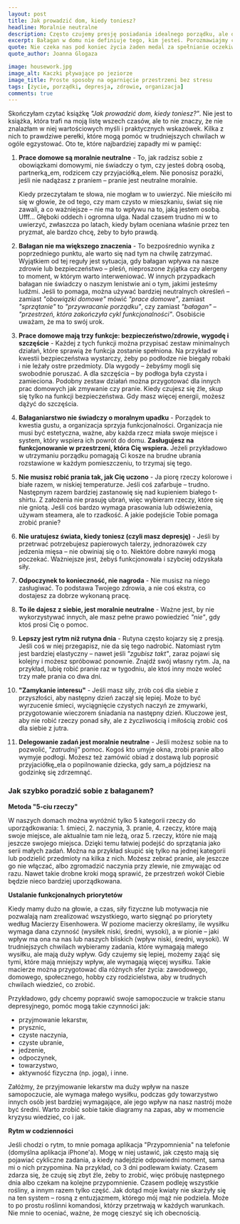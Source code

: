 ```yaml
---
layout: post
title: Jak prowadzić dom, kiedy toniesz?
headline: Moralnie neutralne
description: Często czujemy presję posiadania idealnego porządku, ale o dziwo bałagan to nie koniec świata! Dziś o prostych sposobach na ogarnięcie przestrzeni bez stresu.
excerpt: Bałagan w domu nie definiuje tego, kim jesteś. Porozmawiajmy chwilę o sprzątaniu małymi krokami, bez presji i z wyrozumiałością dla siebie.
quote: Nie czeka nas pod koniec życia żaden medal za spełnianie oczekiwań innych.
quote_author: Joanna Glogaza

image: housework.jpg
image_alt: Kaczki pływające po jeziorze
image_title: Proste sposoby na ogarnięcie przestrzeni bez stresu
tags: [życie, porządki, depresja, zdrowie, organizacja]
comments: true
---
```


Skończyłam czytać książkę _"Jak prowadzić dom, kiedy toniesz?"_. Nie jest to książka, która trafi na moją listę wszech czasów, ale to nie znaczy, że nie znalazłam w niej wartościowych myśli i praktycznych wskazówek. Kilka z nich to prawdziwe perełki, które mogą pomóc w trudniejszych chwilach w ogóle egzystować. Oto te, które najbardziej zapadły mi w pamięć:

1. **Prace domowe są moralnie neutralne** - To, jak radzisz sobie z obowiązkami domowymi, nie świadczy o tym, czy jesteś dobrą osobą, partnerką_em, rodzicem czy przyjaciółką_elem. Nie ponosisz porażki, jeśli nie nadążasz z praniem – pranie jest neutralne moralnie.

    Kiedy przeczytałam te słowa, nie mogłam w to uwierzyć. Nie mieściło mi się w głowie, że od tego, czy mam czysto w mieszkaniu, świat się nie zawali, a co ważniejsze – nie ma to wpływu na to, jaką jestem osobą. Ufff... Głęboki oddech i ogromna ulga. Nadal czasem trudno mi w to uwierzyć, zwłaszcza po latach, kiedy byłam oceniana właśnie przez ten pryzmat, ale bardzo chcę, żeby to było prawdą.

2. **Bałagan nie ma większego znaczenia** - To bezpośrednio wynika z poprzedniego punktu, ale warto się nad tym na chwilę zatrzymać. Wyjątkiem od tej reguły jest sytuacja, gdy bałagan wpływa na nasze zdrowie lub bezpieczeństwo – pleśń, nieproszone żyjątka czy alergeny to moment, w którym warto interweniować. W innych przypadkach bałagan nie świadczy o naszym lenistwie ani o tym, jakimi jesteśmy ludźmi. Jeśli to pomaga, można używać bardziej neutralnych określeń – zamiast _"obowiązki domowe"_ mówić _"prace domowe"_, zamiast _"sprzątanie"_ to _"przywracanie porządku"_, czy zamiast _"bałagan"_ – _"przestrzeń, która zakończyła cykl funkcjonalności"_. Osobiście uważam, że ma to swój urok.

3. **Prace domowe mają trzy funkcje: bezpieczeństwo/zdrowie, wygodę i szczęście** - Każdej z tych funkcji można przypisać zestaw minimalnych działań, które sprawią że funkcja zostanie spełniona. Na przykład w kwestii bezpieczeństwa wystarczy, żeby po podłodze nie biegały robaki i nie leżały ostre przedmioty. Dla wygody – żebyśmy mogli się swobodnie poruszać. A dla szczęścia – by podłoga była czysta i zamieciona. Podobny zestaw działań można przygotować dla innych prac domowych jak zmywanie czy pranie. Kiedy czujesz się źle, skup się tylko na funkcji bezpieczeństwa. Gdy masz więcej energii, możesz dążyć do szczęścia.

4. **Bałaganiarstwo nie świadczy o moralnym upadku** - Porządek to kwestia gustu, a organizacja sprzyja funkcjonalności. Organizacja nie musi być estetyczna, ważne, aby każda rzecz miała swoje miejsce i system, który wspiera ich powrót do domu. **Zasługujesz na funkcjonowanie w przestrzeni, która Cię wspiera.** Jeżeli przykładowo w utrzymaniu porządku pomagają Ci kosze na brudne ubrania rozstawione w każdym pomieszczeniu, to trzymaj się tego.

5. **Nie musisz robić prania tak, jak Cię uczono** - Ja piorę rzeczy kolorowe i białe razem, w niskiej temperaturze. Jeśli coś zafarbuje – trudno. Następnym razem bardziej zastanowię się nad kupieniem białego t-shirtu. Z założenia nie prasuję ubrań, więc wybieram rzeczy, które się nie gniotą. Jeśli coś bardzo wymaga prasowania lub odświeżenia, używam steamera, ale to rzadkość. A jakie podejście Tobie pomaga zrobić pranie?

6. **Nie uratujesz świata, kiedy toniesz (czyli masz depresję)** - Jeśli by przetrwać potrzebujesz papierowych talerzy, jednorazówek czy jedzenia mięsa – nie obwiniaj się o to. Niektóre dobre nawyki mogą poczekać. Ważniejsze jest, żebyś funkcjonowała i szybciej odzyskała siły.

7. **Odpoczynek to konieczność, nie nagroda** - Nie musisz na niego zasługiwać. To podstawa Twojego zdrowia, a nie coś ekstra, co dostajesz za dobrze wykonaną pracę.

8. **To ile dajesz z siebie, jest moralnie neutralne** - Ważne jest, by nie wykorzystywać innych, ale masz pełne prawo powiedzieć _"nie"_, gdy ktoś prosi Cię o pomoc.

9. **Lepszy jest rytm niż rutyna dnia** - Rutyna często kojarzy się z presją. Jeśli coś w niej przegapisz, nie da się tego nadrobić. Natomiast rytm jest bardziej elastyczny – nawet jeśli _"zgubisz takt"_, zaraz pojawi się kolejny i możesz spróbować ponownie. Znajdź swój własny rytm. Ja, na przykład, lubię robić pranie raz w tygodniu, ale ktoś inny może woleć trzy małe prania co dwa dni.

10. **"Zamykanie interesu"** - Jeśli masz siły, zrób coś dla siebie z przyszłości, aby następny dzień zaczął się lepiej. Może to być wyrzucenie śmieci, wyciągnięcie czystych naczyń ze zmywarki, przygotowanie wieczorem śniadania na następny dzień. Kluczowe jest, aby nie robić rzeczy ponad siły, ale z życzliwością i miłością zrobić coś dla siebie z jutra.

11. **Delegowanie zadań jest moralnie neutralne** - Jeśli możesz sobie na to pozwolić, _"zatrudnij"_ pomoc. Kogoś kto umyje okna, zrobi pranie albo wymyje podłogi. Możesz też zamówić obiad z dostawą lub poprosić przyjaciółkę_ela o popilnowanie dziecka, gdy sam_a pójdziesz na godzinkę się zdrzemnąć.

<div class='post-header'>
  <h3>Jak szybko poradzić sobie z bałaganem?</h3>
</div>

**Metoda "5-ciu rzeczy"**

W naszych domach można wyróżnić tylko 5 kategorii rzeczy do uporządkowania: 1. śmieci, 2. naczynia, 3. pranie, 4. rzeczy, które mają swoje miejsce, ale aktualnie tam nie leżą, oraz 5. rzeczy, które nie mają jeszcze swojego miejsca. Dzięki temu łatwiej podejść do sprzątania jako serii małych zadań. Można na przykład skupić się tylko na jednej kategorii lub podzielić przedmioty na kilka z nich. Możesz zebrać pranie, ale jeszcze go nie włączać, albo zgromadzić naczynia przy zlewie, nie zmywając od razu. Nawet takie drobne kroki mogą sprawić, że przestrzeń wokół Ciebie będzie nieco bardziej uporządkowana.

**Ustalanie funkcjonalnych priorytetów**

Kiedy mamy dużo na głowie, a czas, siły fizyczne lub motywacja nie pozwalają nam zrealizować wszystkiego, warto sięgnąć po priorytety według Macierzy Eisenhowera. W poziome macierzy określamy, ile wysiłku wymaga dana czynność (wysiłek niski, średni, wysoki), a w pionie – jaki wpływ ma ona na nas lub naszych bliskich (wpływ niski, średni, wysoki). W trudniejszych chwilach wybieramy zadania, które wymagają małego wysiłku, ale mają duży wpływ. Gdy czujemy się lepiej, możemy zająć się tymi, które mają mniejszy wpływ, ale wymagają więcej wysiłku. Takie macierze można przygotować dla różnych sfer życia: zawodowego, domowego, społecznego, hobby czy rodzicielstwa, aby w trudnych chwilach wiedzieć, co zrobić.

Przykładowo, gdy chcemy poprawić swoje samopoczucie w trakcie stanu depresyjnego, pomóc mogą takie czynności jak:
- przyjmowanie lekarstw,
- prysznic,
- czyste naczynia,
- czyste ubranie,
- jedzenie,
- odpoczynek,
- towarzystwo,
- aktywność fizyczna (np. joga), i inne.

Załóżmy, że przyjmowanie lekarstw ma duży wpływ na nasze samopoczucie, ale wymaga małego wysiłku, podczas gdy towarzystwo innych osób jest bardziej wymagające, ale jego wpływ na nasz nastrój może być średni. Warto zrobić sobie takie diagramy na zapas, aby w momencie kryzysu wiedzieć, co i jak.

**Rytm w codzienności**

Jeśli chodzi o rytm, to mnie pomaga aplikacja "Przypomnienia" na telefonie (domyślna aplikacja iPhone'a). Mogę w niej ustawić, jak często mają się pojawiać cykliczne zadania, a kiedy nadejdzie odpowiedni moment, sama mi o nich przypomina. Na przykład, co 3 dni podlewam kwiaty. Czasem zdarza się, że czuję się zbyt źle, żeby to zrobić, więc próbuję następnego dnia albo czekam na kolejne przypomnienie. Czasem podleję wszystkie rośliny, a innym razem tylko część. Jak dotąd moje kwiaty nie skarżyły się na ten system – rosną z entuzjazmem, którego mój mąż nie podziela. Może to po prostu roślinni komandosi, którzy przetrwają w każdych warunkach. Nie mnie to oceniać, ważne, że mogę cieszyć się ich obecnością.
